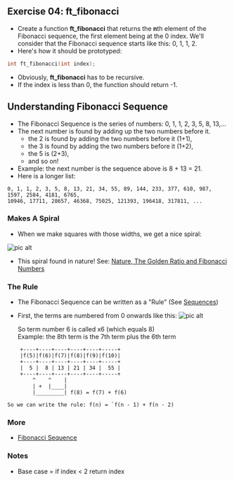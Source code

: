 ## Exercise 04: ft_fibonacci
- Create a function **ft_fibonacci** that returns the **n**th element of the Fibonacci sequence, the first element being at the 0 index. We'll consider that the Fibonacci sequence starts like this: 0, 1, 1, 2.
- Here's how it should be prototyped:
```C
int	ft_fibonacci(int index);
```
- Obviously, **ft_fibonacci** has to be recursive.
- If the index is less than 0, the function should return -1.

## Understanding Fibonacci Sequence
- The Fibonacci Sequence is the series of numbers: 0, 1, 1, 2, 3, 5, 8, 13,...
- The next number is found by adding up the two numbers before it.
	- the 2 is found by adding the two numbers before it (1+1),
	- the 3 is found by adding the two numbers before it (1+2),
	- the 5 is (2+3),
	- and so on!
- Example: the next number is the sequence above is 8 + 13 = 21.
- Here is a longer list:
```
0, 1, 1, 2, 3, 5, 8, 13, 21, 34, 55, 89, 144, 233, 377, 610, 987, 1597, 2584, 4181, 6765, 
10946, 17711, 28657, 46368, 75025, 121393, 196418, 317811, ...
```

### Makes A Spiral
- When we make squares with those widths, we get a nice spiral:

 ![pic alt](https://github.com/Abdelghafour2001/Computer-Science/blob/master/1337/imgs/fibonacci.jpg)

- This spiral found in nature! See: [Nature, The Golden Ratio and Fibonacci Numbers](https://www.mathsisfun.com/numbers/nature-golden-ratio-fibonacci.html)

### The Rule
- The Fibonacci Sequence can be written as a "Rule" (See [Sequences](https://www.mathsisfun.com/algebra/sequences-series.html))
- First, the terms are numbered from 0 onwards like this:
   ![pic alt](https://github.com/Abdelghafour2001/Computer-Science/blob/master/1337/imgs/fib_b%26w.png)

	So term number 6 is called x6 (which equals 8)\
	Example: the 8th term is the 7th term plus the 6th term

```
	+----+----+----+----+----+-----+
	|f(5)|f(6)|f(7)|f(8)|f(9)|f(10)|
	+----+----+----+----+----+-----+
	|  5 |  8 | 13 | 21 | 34 |  55 |
	+----+----+----+----+----+-----+
		^    ^	  |
		| +  |____|	
		|_________| f(8) = f(7) + f(6)

```

	So we can write the rule: f(n) = `f(n - 1) + f(n - 2)


### More
- [Fibonacci Sequence](https://www.mathsisfun.com/numbers/fibonacci-sequence.html)

### Notes
- Base case = if index < 2 return index

